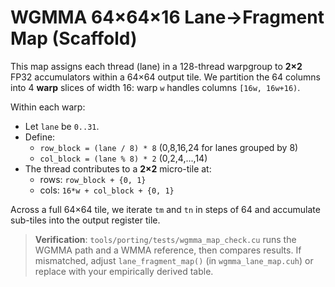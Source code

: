 
# WGMMA 64×64×16 Lane→Fragment Map (Scaffold)

This map assigns each thread (lane) in a 128-thread warpgroup to **2×2** FP32 accumulators within a 64×64 output tile.
We partition the 64 columns into 4 **warp** slices of width 16: warp `w` handles columns `[16w, 16w+16)`.

Within each warp:
- Let `lane` be `0..31`.
- Define:
  - `row_block = (lane / 8) * 8`  (0,8,16,24 for lanes grouped by 8)
  - `col_block = (lane % 8) * 2`  (0,2,4,...,14)
- The thread contributes to a **2×2** micro-tile at:
  - rows: `row_block + {0, 1}`
  - cols: `16*w + col_block + {0, 1}`

Across a full 64×64 tile, we iterate `tm` and `tn` in steps of 64 and accumulate sub-tiles into the output register tile.

> **Verification**: `tools/porting/tests/wgmma_map_check.cu` runs the WGMMA path and a WMMA reference, then compares results.
> If mismatched, adjust `lane_fragment_map()` (in `wgmma_lane_map.cuh`) or replace with your empirically derived table.
